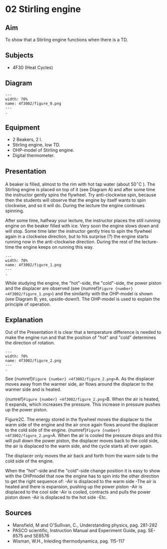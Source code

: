 # 02 Stirling engine 
    
  
## Aim   
 To show that a Stirling engine functions when there is a TD.    
  
## Subjects   
* 4F30 (Heat Cycles)   

## Diagram
   
```{figure} figures/figure_0.png  
---  
width: 70%  
name: 4f3002/figure_0.png  
---  
. 
```

## Equipment
 *  2 Beakers, $2\mathrm{~l}$. 
 *  Stirling engine, low TD. 
 *  OHP-model of Stirling engine. 
 *  Digital thermometer.
     
  
## Presentation   
A beaker is filled, almost to the rim with hot tap water (about $50^{\circ} \mathrm{C}$ ). The Stirling engine is placed on top of it (see Diagram A) and after some time the instructor gently spins the flywheel. Try anti-clockwise spin, because then the students will observe that the engine by itself wants to spin clockwise, and so it will do. During the lecture the engine continues spinning.

After some time, halfway your lecture, the instructor places the still running engine on the beaker filled with ice. Very soon the engine slows down and will stop. Some time later the instructor gently tries to spin the flywheel again in a clockwise direction, but to his surprise (?) the engine starts running now in the anti-clockwise direction. During the rest of the lecture-time the engine keeps on running this way.
   
```{figure} figures/figure_1.png  
---  
width: 70%  
name: 4f3002/figure_1.png  
---  
. 
```

While studying the engine, the "hot"-side, the "cold"-side, the power piston and the displacer are observed (see {numref}`Figure {number} <4f3002/figure_1.png>`) and the similarity with the OHP-model is shown (see Diagram B; yes, upside-down!). The OHP-model is used to explain the principle of operation.

## Explanation   
Out of the Presentation it is clear that a temperature difference is needed to make the engine run and that the position of "hot" and "cold" determines the direction of rotation.

```{figure} figures/figure_2.png  
---  
width: 70%  
name: 4f3002/figure_2.png  
---  
. 
```
See {numref}`Figure {number} <4f3002/figure_2.png>`A. As the displacer moves away from the warmer side, air flows around the displacer to the warmer side and is heated.

{numref}`Figure {number} <4f3002/figure_2.png>`B. When the air is heated, it expands, which increases the pressure. This increase in pressure pushes up the power piston.

Figure2C. The energy stored in the flywheel moves the displacer to the warm side of the engine and the air once again flows around the displacer to the cold side of the engine. {numref}`Figure {number} <4f3002/figure_2.png>`A. When the air is cooled the pressure drops and this will pull down the power piston, the displacer moves back to the cold side, the air is displaced to the warm side, and the cycle starts all over again.

The displacer only moves the air back and forth from the warm side to the cold side of the engine.

When the "hot"-side and the "cold"-side change position it is easy to show with the OHPmodel that now the engine has to spin into the other direction to get the right sequence of: -Air is displaced to the warm side -The air is heated and there is expansion, pushing up the power piston -Air is displaced to the cool side -Air is cooled, contracts and pulls the power piston down -Air is displaced to the hot side -Etc.    
  
## Sources
 *  Mansfield, M and O'Sullivan, C., Understanding physics, pag. 281-282 
 *  PASCO scientific, Instruction Manual and Experiment Guide, pag. SE-8575 and SE8576 
 *  Wisman, W.H., Inleiding thermodynamica, pag. 115-117
  